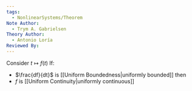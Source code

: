 ```yaml
---
tags:
  - NonlinearSystems/Theorem
Note Author:
  - Trym A. Gabrielsen
Theory Author:
  - Antonio Loría
Reviewed By:
---
```

Consider $t \mapsto f(t)$
If:
- $\frac{df}{dt}$ is [[Uniform Boundedness|uniformly bounded]]
then
- $f$ is [[Uniform Continuity|uniformly continuous]]



